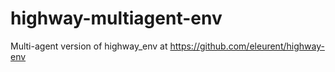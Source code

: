 # highway-multiagent-env

Multi-agent version of highway_env at https://github.com/eleurent/highway-env
